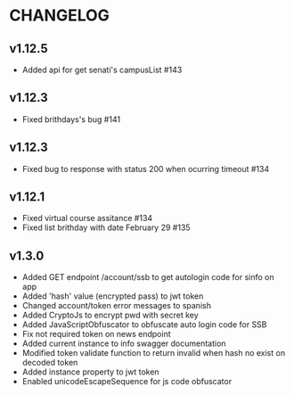 # CHANGELOG
## v1.12.5

- Added api for get senati's campusList #143

## v1.12.3

- Fixed   brithdays's bug #141
## v1.12.3

- Fixed bug to response with status 200  when ocurring timeout #134

## v1.12.1

- Fixed virtual course assitance #134
- Fixed list brithday with date February 29 #135

## v1.3.0

- Added GET endpoint /account/ssb to get autologin code for sinfo on app
- Added 'hash' value (encrypted pass) to jwt token
- Changed account/token error messages to spanish
- Added CryptoJs to encrypt pwd with secret key
- Added JavaScriptObfuscator to obfuscate auto login code for SSB
- Fix not required token on news endpoint
- Added current instance to info swagger documentation
- Modified token validate function to return invalid when hash no exist on decoded token
- Added instance property to jwt token
- Enabled unicodeEscapeSequence for js code obfuscator
